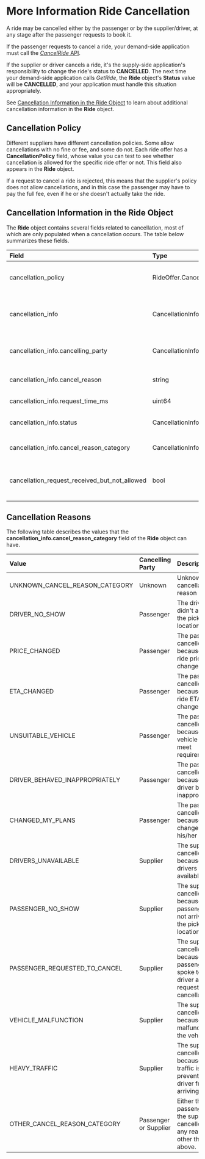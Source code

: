 # More Information Ride Cancellation #

A ride may be cancelled either by the passenger or by the supplier/driver, at any stage after the passenger requests to book it.

If the passenger requests to cancel a ride, your demand-side application must call the [*CancelRide* API](https://github.com/Developers-Here-Mobility/HERE-Mobility-Demand-API-Developer-Guide/blob/master/DemandDevGuide_CancelRide.md).

If the supplier or driver cancels a ride, it's the supply-side application's responsibility to change the ride's status to **CANCELLED**. The next time your demand-side application calls *GetRide*, the **Ride** object's **Status** value will be **CANCELLED**, and your application must handle this situation appropriately.

See [Cancellation Information in the Ride Object](#InfoInRideObject) to learn about additional cancellation information in the **Ride** object.

## Cancellation Policy ##

Different suppliers have different cancellation policies. Some allow cancellations with no fine or fee, and some do not. Each ride offer has a **CancellationPolicy** field, whose value you can test to see whether cancellation is allowed for the specific ride offer or not. This field also appears in the **Ride** object.

If a request to cancel a ride is rejected, this means that the supplier's policy does not allow cancellations, and in this case the passenger may have to pay the full fee, even if he or she doesn't actually take the ride.

<a name="InfoInRideObject"></a>
## Cancellation Information in the Ride Object ##

The **Ride** object contains several fields related to cancellation, most of which are only populated when a cancellation occurs. The table below summarizes these fields.

Field | Type | Description
:-----|:-----|:-----------
cancellation_policy | RideOffer.CancellationPolicy | The supplier's cancellation policy. Possible values are: **UNKNOWN_CANCEL_POLICY**, **ALLOWED**, **NOT_ALLOWED**
cancellation_info | CancellationInfo | Optional. When a cancellation occurs, this field contains information about the cancellation. See more details below.
cancellation_info.cancelling_party | CancellationInfo.Party | Which party canceled the ride. Possible values are: **UNKNOWN**, **DEMANDER**, **SUPPLIER**.
cancellation_info.cancel_reason | string | A free-text cancellation reason entered by the cancelling party.
cancellation_info.request_time_ms | uint64 | The time the cancellation was requested.
cancellation_info.status | CancellationInfo.Status | Possible values are: **PROCESSING**, **ACCEPTED**, **REJECTED**.
cancellation_info.cancel_reason_category | CancellationInfo.CancelReasonCategory | An enumerated type for cancellation reasons. See below.
cancellation_request_received_but_not_allowed | bool | A boolean flag. If true, this indicates that the cancellation request was received but rejected due to cancellation policy.

## Cancellation Reasons ##

The following table describes the values that  the **cancellation_info.cancel_reason_category** field of the **Ride** object can have.

Value | Cancelling Party | Description
:-----|:-----------------|:------------
UNKNOWN_CANCEL_REASON_CATEGORY | Unknown | Unknown cancellation reason
DRIVER_NO_SHOW | Passenger | The driver didn't arrive at the pickup location.
PRICE_CHANGED | Passenger | The passenger cancelled because the ride price changed.
ETA_CHANGED | Passenger | The passenger cancelled because the ride ETA changed.
UNSUITABLE_VEHICLE | Passenger | The passenger cancelled because the vehicle did not meet requirements.
DRIVER_BEHAVED_INAPPROPRIATELY | Passenger | The passenger cancelled because the driver behaved inappropriately.
CHANGED_MY_PLANS | Passenger | The passenger cancelled because of a change in his/her plans.
DRIVERS_UNAVAILABLE | Supplier | The supplier cancelled because no drivers were available.
PASSENGER_NO_SHOW | Supplier | The supplier cancelled because the passenger did not arrive at the pickup location.
PASSENGER_REQUESTED_TO_CANCEL | Supplier | The supplier cancelled because the passenger spoke to the driver and requested a cancellation.
VEHICLE_MALFUNCTION | Supplier | The supplier cancelled because of a malfunction in the vehicle.
HEAVY_TRAFFIC | Supplier | The supplier cancelled because heavy traffic is preventing the driver from arriving.
OTHER_CANCEL_REASON_CATEGORY | Passenger or Supplier | Either the passenger or the supplier cancelled for any reason other than the above.



